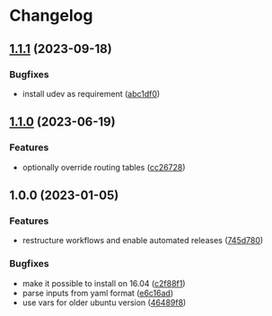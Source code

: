 # Changelog

## [1.1.1](https://github.com/rolehippie/netplan/compare/v1.1.0...v1.1.1) (2023-09-18)


### Bugfixes

* install udev as requirement ([abc1df0](https://github.com/rolehippie/netplan/commit/abc1df0eb18492d2e9f62006936f7e2adc1b11af))

## [1.1.0](https://github.com/rolehippie/netplan/compare/v1.0.0...v1.1.0) (2023-06-19)


### Features

* optionally override routing tables ([cc26728](https://github.com/rolehippie/netplan/commit/cc26728c65f173a8d23489472fb29e8f3a4b2cde))

## 1.0.0 (2023-01-05)


### Features

* restructure workflows and enable automated releases ([745d780](https://github.com/rolehippie/netplan/commit/745d7806e17d07524d0229b1ead1018bbd7bebc1))


### Bugfixes

* make it possible to install on 16.04 ([c2f88f1](https://github.com/rolehippie/netplan/commit/c2f88f107bffca318b590412b8dd090063476c33))
* parse inputs from yaml format ([e6c16ad](https://github.com/rolehippie/netplan/commit/e6c16ad92353aca8a1eceead023de68bc3a6397c))
* use vars for older ubuntu version ([46489f8](https://github.com/rolehippie/netplan/commit/46489f843a7eeac724ce51f6a56c40dcad29a0aa))
